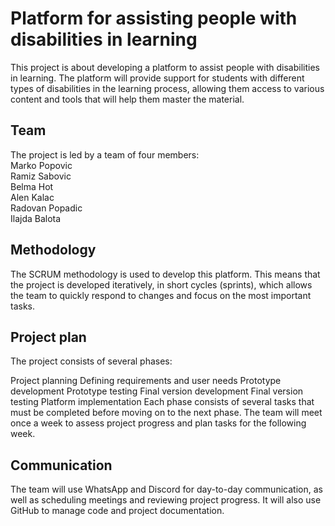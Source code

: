 # Platform for assisting people with disabilities in learning 
This project is about developing a platform to assist people with disabilities in learning. The platform will provide support for students with different types of disabilities in the learning process, allowing them access to various content and tools that will help them master the material.

## Team
The project is led by a team of four members: <br />
Marko Popovic <br />
Ramiz Sabovic <br />
Belma Hot <br />
Alen Kalac <br />
Radovan Popadic <br />
Ilajda Balota
## Methodology
The SCRUM methodology is used to develop this platform. This means that the project is developed iteratively, in short cycles (sprints), which allows the team to quickly respond to changes and focus on the most important tasks.

## Project plan
The project consists of several phases:

Project planning
Defining requirements and user needs
Prototype development
Prototype testing
Final version development
Final version testing
Platform implementation
Each phase consists of several tasks that must be completed before moving on to the next phase. The team will meet once a week to assess project progress and plan tasks for the following week.

## Communication
The team will use WhatsApp and Discord for day-to-day communication, as well as scheduling meetings and reviewing project progress. It will also use GitHub to manage code and project documentation.

